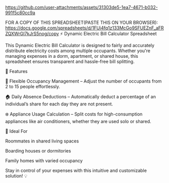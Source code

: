 https://github.com/user-attachments/assets/31303de5-1ea7-4671-b032-991f5c80cc9a

FOR A COPY OF THIS SPREADSHEET(PASTE THIS ON YOUR BROWSER): https://docs.google.com/spreadsheets/d/1FUi4fq1z133McGo9SFUEZnF_aFRZQXWrGI7kJrS5nog/copy
⚡ Dynamic Electric Bill Calculator Spreadsheet


This Dynamic Electric Bill Calculator is designed to fairly and accurately distribute electricity costs among multiple occupants. 
Whether you're managing expenses in a dorm, apartment, or shared house, this spreadsheet ensures transparent and hassle-free bill splitting.


🔎 Features

👥 Flexible Occupancy Management – Adjust the number of occupants from 2 to 15 people effortlessly.

🏠 Daily Absence Deductions – Automatically deduct a percentage of an individual’s share for each day they are not present.

❄️ Appliance Usage Calculation – Split costs for high-consumption appliances like air conditioners, whether they are used solo or shared.


📌 Ideal For

Roommates in shared living spaces

Boarding houses or dormitories

Family homes with varied occupancy

Stay in control of your expenses with this intuitive and customizable solution! 💡
